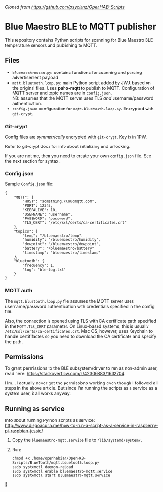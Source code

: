 _Cloned from <https://github.com/psyciknz/OpenHAB-Scripts>_

# Blue Maestro BLE to MQTT publisher

This repository contains Python scripts for scanning for Blue Maestro BLE temperature sensors and publishing to MQTT.

## Files

* `bluemaestroscan.py`: contains functions for scanning and parsing advertisement payload
* `mqtt.bluetooth.loop.py`: main Python script added by JWJ, based on the original files. Uses **paho-mqtt** to publish to MQTT. Configuration of MQTT server and topic names are in `config.json`.  
  NB: assumes that the MQTT server uses TLS _and_ username/password authentication.
* `config.json`: configuration for `mqtt.bluetooth.loop.py`. Encrypted with `git-crypt`. 

### Git-crypt

Config files are _symmetrically_ encrypted with `git-crypt`. Key is in 1PW.

Refer to git-crypt docs for info about initializing and unlocking.

If you are not me, then you need to create your own `config.json` file. See the next section for syntax.

### Config.json

Sample `Config.json` file:

	{
		"MQTT": {
			"HOST": "something.cloudmqtt.com",
			"PORT": 12343,
			"KEEPALIVE": 10,
			"USERNAME": "username",
			"PASSWORD": "password",
			"TLS_CERT": "/etc/ssl/certs/ca-certificates.crt"
		},
		"topics": {
			"temp": "/bluemaestro/temp",
			"humidity": "/bluemaestro/humidity",
			"dewpoint": "/bluemaestro/dewpoint",
			"battery": "/bluemaestro/battery"
			"timestamp": "bluemaestro/timestamp"
		},
		"bluetooth": {
			"frequency": 1,
			"log": "ble-log.txt"
		}
	}

### MQTT auth

The `mqtt.bluetooth.loop.py` file assumes the MQTT server uses username/password authentication with credentials specified in the config file.

Also, the connection is opened using TLS with CA certificate path specified in the `MQTT.TLS_CERT` parameter. On Linux-based systems, this is usually `/etc/ssl/certs/ca-certificates.crt`. Mac OS, however, uses Keychain to handle certififactes so you need to download the CA certificate and specify the path.

## Permissions
To grant permissions to the BLE subsystem/driver to run as non-admin user, read here: <https://stackoverflow.com/a/42306883/1632704>.

Hm... I actually never got the permissions working even though I followed all steps in the above article. But since I'm running the scripts as a service as a system user, it all works anyway.

## Running as service

Info about running Python scripts as service: <http://www.diegoacuna.me/how-to-run-a-script-as-a-service-in-raspberry-pi-raspbian-jessie/>

1. Copy the `bluemaestro-mqtt.service` file to `/lib/systemd/system/`.
2. Run:

    ```sudo chmod 644 /lib/systemd/system/bluemaestro-mqtt.service
    chmod +x /home/openhabian/OpenHAB-Scripts/BlueTooth/mqtt.bluetooth.loop.py
    sudo systemctl daemon-reload
    sudo systemctl enable bluemaestro-mqtt.service
    sudo systemctl start bluemaestro-mqtt.service
    ```

🐯
